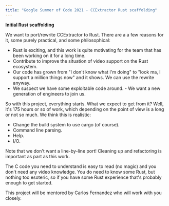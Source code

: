 ```yaml
---
title: "Google Summer of Code 2021 - CCExtractor Rust scaffolding"
---
```


**Initial Rust scaffolding**

We want to port/rewrite CCExtractor to Rust. There are a a few reasons
for it, some purely practical, and some philosophical:

- Rust is exciting, and this work is quite motivating for the team that
has been working on it for a long time.
- Contribute to improve the situation of video support on the Rust ecosystem.
- Our code has grown from "I don't know what I'm doing" to "look ma, I support a
million things now" and it shows. We can use the rewrite anyway. 
- We suspect we have some exploitable code around. - We want a new
generation of engineers to join us.

So with this project, everything starts. What we expect to get from it?
Well, it's 175 hours or so of work, which depending on the point of
view is a long or not so much. We think this is realistic:

- Change the build system to use cargo (of course). 
- Command line parsing. 
- Help. 
- I/O.

Note that we don't want a line-by-line port! Cleaning up and
refactoring is important as part as this work.

The C code you need to understand is easy to read (no magic) and you
don't need any video knowledge. You do need to know some Rust, but
nothing too esoteric, so if you have some Rust experience that's
probably enough to get started.

This project will be mentored by Carlos Fernandez who will work with you
closely.
